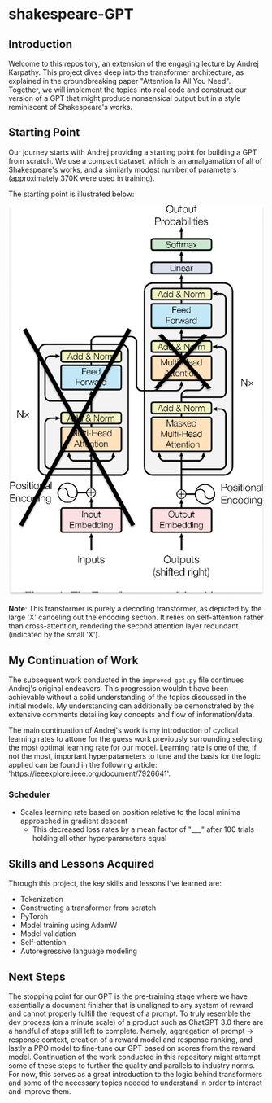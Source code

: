 # shakespeare-GPT

## Introduction
Welcome to this repository, an extension of the engaging lecture by Andrej Karpathy. This project dives deep into the transformer architecture, as explained in the groundbreaking paper "Attention Is All You Need". Together, we will implement the topics into real code and construct our version of a GPT that might produce nonsensical output but in a style reminiscent of Shakespeare's works.

## Starting Point
Our journey starts with Andrej providing a starting point for building a GPT from scratch. We use a compact dataset, which is an amalgamation of all of Shakespeare's works, and a similarly modest number of parameters (approximately 370K were used in training).

The starting point is illustrated below:

![Transformer - model architecture](./transformer.png)

**Note**: This transformer is purely a decoding transformer, as depicted by the large 'X' canceling out the encoding section. It relies on self-attention rather than cross-attention, rendering the second attention layer redundant (indicated by the small 'X').

## My Continuation of Work
The subsequent work conducted in the `improved-gpt.py` file continues Andrej's original endeavors. This progression wouldn't have been achievable without a solid understanding of the topics discussed in the initial models. My understanding can additionally be demonstrated by the extensive comments detailing key concepts and flow of information/data.

The main continuation of Andrej's work is my introduction of cyclical learning rates to attone for the guess work previously surrounding selecting the most optimal learning rate for our model. Learning rate is one of the, if not the most, important hyperpatameters to tune and the basis for the logic applied can be found in the following article: 'https://ieeexplore.ieee.org/document/7926641'.

### Scheduler
* Scales learning rate based on position relative to the local minima approached in gradient descent
  * This decreased loss rates by a mean factor of "___" after 100 trials holding all other hyperparameters equal

## Skills and Lessons Acquired
Through this project, the key skills and lessons I've learned are:
* Tokenization
* Constructing a transformer from scratch
* PyTorch
* Model training using AdamW
* Model validation
* Self-attention
* Autoregressive language modeling

## Next Steps
The stopping point for our GPT is the pre-training stage where we have essentially a document finisher that is unaligned to any system of reward and cannot properly fulfill the request of a prompt. To truly resemble the dev process (on a minute scale) of a product such as ChatGPT 3.0 there are a handful of steps still left to complete. Namely, aggregation of prompt -> response context, creation of a reward model and response ranking, and lastly a PPO model to fine-tune our GPT based on scores from the reward model. Continuation of the work conducted in this repository might attempt some of these steps to further the quality and parallels to industry norms. For now, this serves as a great introduction to the logic behind transformers and some of the necessary topics needed to understand in order to interact and improve them.